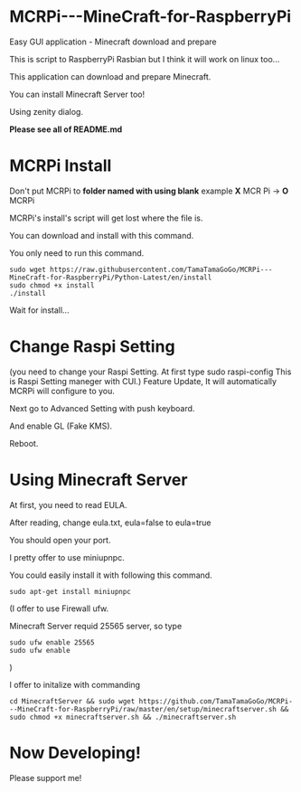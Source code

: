 # MCRPi---MineCraft-for-RaspberryPi

Easy GUI application - Minecraft download and prepare

This is script to RaspberryPi Rasbian but I think it will work on linux too...

This application can download and prepare Minecraft.

You can install Minecraft Server too!

Using zenity dialog.

**Please see all of README.md**

# MCRPi Install

Don't put MCRPi to **folder named with using blank** example **X** MCR Pi ->
**O** MCRPi

MCRPi's install's script will get lost where the file is.

You can download and install with this command.

You only need to run this command.

    sudo wget https://raw.githubusercontent.com/TamaTamaGoGo/MCRPi---MineCraft-for-RaspberryPi/Python-Latest/en/install
    sudo chmod +x install
    ./install

Wait for install...

# Change Raspi Setting

(you need to change your Raspi Setting. At first type sudo raspi-config This is
Raspi Setting maneger with CUI.)
Feature Update, It will automatically MCRPi will configure to you.

Next go to Advanced Setting with push keyboard.

And enable GL (Fake KMS).

Reboot.

# Using Minecraft Server

At first, you need to read EULA.

After reading, change eula.txt, eula=false to eula=true

You should open your port.

I pretty offer to use miniupnpc.

You could easily install it with following this command.

    sudo apt-get install miniupnpc

(I offer to use Firewall ufw.

Minecraft Server requid 25565 server, so type

    sudo ufw enable 25565
    sudo ufw enable

)

I offer to initalize with commanding

    cd MinecraftServer && sudo wget https://github.com/TamaTamaGoGo/MCRPi---MineCraft-for-RaspberryPi/raw/master/en/setup/minecraftserver.sh && sudo chmod +x minecraftserver.sh && ./minecraftserver.sh

# Now Developing!

Please support me!
